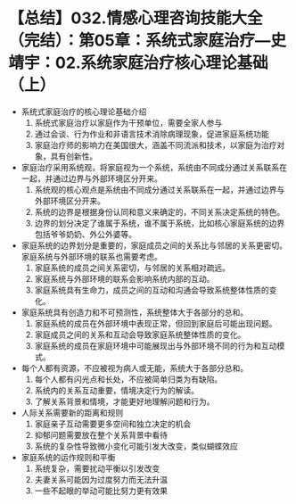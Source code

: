 # 【总结】032.情感心理咨询技能大全（完结）：第05章：系统式家庭治疗—史靖宇：02.系统家庭治疗核心理论基础（上）

-   系统式家庭治疗的核心理论基础介绍
    1.  系统式家庭治疗以家庭作为干预单位，需要全家人参与
    2.  通过会谈、行为作业和非语言技术消除病理现象，促进家庭系统功能
    3.  家庭治疗师的影响力在美国很大，涵盖不同流派和技术，以家庭为治疗对象，具有创新性。
-   家庭治疗采用系统观，将家庭视为一个系统，系统由不同成分通过关系联系在一起，并通过边界与外部环境区分开来。
    1.  系统观的核心观点是系统由不同成分通过关系联系在一起，并通过边界与外部环境区分开来。
    2.  系统的边界是根据身份认同和意义来确定的，不同关系决定系统的特色。
    3.  边界的划分决定了谁属于系统，谁不属于系统，比如核心家庭系统的边界包括爷爷奶奶、外公外婆等。
-   家庭系统的边界划分是重要的，家庭成员之间的关系比与邻居的关系更密切。家庭系统与外部环境的联系也需要考虑。
    1.  家庭系统的成员之间关系密切，与邻居的关系相对疏远。
    2.  家庭系统与外部环境的联系会影响系统内部的互动。
    3.  家庭系统具有生命力，成员之间的互动和沟通会导致系统整体性质的变化。
-   家庭系统具有创造力和不可预测性，系统整体大于各部分的总和。
    1.  家庭系统的成员在外部环境中表现正常，但回到家庭后可能出现问题。
    2.  家庭成员之间的关系和互动会导致家庭系统整体性质的变化。
    3.  家庭系统的成员在家庭环境中可能展现出与外部环境不同的行为和互动模式。
-   每个人都有资源，不应被视为病人或无能，系统大于各部分总和。
    1.  每个人都有闪光点和长处，不应被简单归类为有缺陷。
    2.  系统内的关系互动重要，情境决定行为的解读。
    3.  了解关系背景和情境，才能更好地理解问题和行为。
-   人际关系需要新的距离和规则
    1.  家庭亲子互动需要更多空间和独立决定的机会
    2.  抑郁问题需要放在整个关系背景中看待
    3.  系统的复杂性导致微小变化可能引发大改变，类似蝴蝶效应
-   家庭系统的运作规则和平衡
    1.  系统复杂，需要扰动平衡以引发改变
    2.  夫妻关系可能因为过度努力而无法升温
    3.  一些不起眼的举动可能比努力更有效果